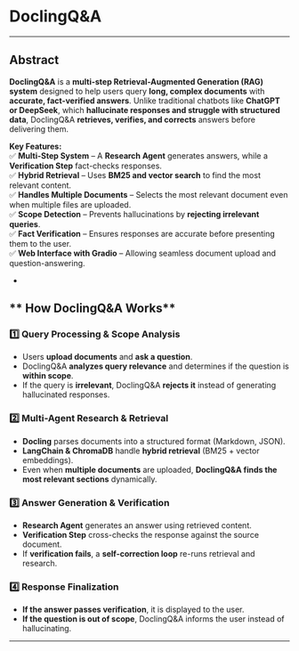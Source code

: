 # **DoclingQ&A**   

---

## **Abstract**  

**DoclingQ&A** is a **multi-step Retrieval-Augmented Generation (RAG) system** designed to help users query **long, complex documents** with **accurate, fact-verified answers**. Unlike traditional chatbots like **ChatGPT or DeepSeek**, which **hallucinate responses and struggle with structured data**, DoclingQ&A **retrieves, verifies, and corrects** answers before delivering them.  

 **Key Features:**  
✅ **Multi-Step System** – A **Research Agent** generates answers, while a **Verification Step** fact-checks responses.  
✅ **Hybrid Retrieval** – Uses **BM25 and vector search** to find the most relevant content.  
✅ **Handles Multiple Documents** – Selects the most relevant document even when multiple files are uploaded.  
✅ **Scope Detection** – Prevents hallucinations by **rejecting irrelevant queries**.  
✅ **Fact Verification** – Ensures responses are accurate before presenting them to the user.  
✅ **Web Interface with Gradio** – Allowing seamless document upload and question-answering.  

-

## ** How DoclingQ&A Works**  

### **1️⃣ Query Processing & Scope Analysis**  
- Users **upload documents** and **ask a question**.  
- DoclingQ&A **analyzes query relevance** and determines if the question is **within scope**.  
- If the query is **irrelevant**, DoclingQ&A **rejects it** instead of generating hallucinated responses.  

### **2️⃣ Multi-Agent Research & Retrieval**  
- **Docling** parses documents into a structured format (Markdown, JSON).  
- **LangChain & ChromaDB** handle **hybrid retrieval** (BM25 + vector embeddings).  
- Even when **multiple documents** are uploaded, **DoclingQ&A finds the most relevant sections** dynamically.  

### **3️⃣ Answer Generation & Verification**  
- **Research Agent** generates an answer using retrieved content.  
- **Verification Step** cross-checks the response against the source document.  
- If **verification fails**, a **self-correction loop** re-runs retrieval and research.  

### **4️⃣ Response Finalization**  
- **If the answer passes verification**, it is displayed to the user.  
- **If the question is out of scope**, DoclingQ&A informs the user instead of hallucinating.  

---
